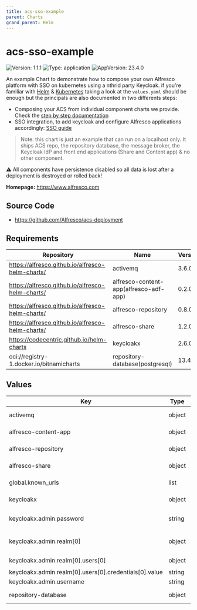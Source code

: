 ```yaml
---
title: acs-sso-example
parent: Charts
grand_parent: Helm
---
```


# acs-sso-example

![Version: 1.1.1](https://img.shields.io/badge/Version-1.1.1-informational?style=flat-square) ![Type: application](https://img.shields.io/badge/Type-application-informational?style=flat-square) ![AppVersion: 23.4.0](https://img.shields.io/badge/AppVersion-23.4.0-informational?style=flat-square)

An example Chart to demonstrate how to compose your own Alfresco platform
with SSO on kubernetes using a nthrid party Keycloak.
if you're familiar with [Helm](ttps://helm.sh) &
[Kubernetes](https://kubernetes.io) taking a look at the `values.yaml` should
be enough but the principals are also documented in two differents steps:

* Composing your ACS from individual component charts we provide.
  Check the [step by step documentation](./docs/step-by-step-guide.md)
* SSO integration, to add keycloak and configure Alfresco applications
  accordingly: [SSO guide](./docs/sso-guide.md)

> Note: this chart is just an example that can run on a localhost only.
> It ships ACS repo, the repository database, the message broker, the
> Keycloak IdP and front end applications (Share and Content app) & no other
> component.

:warning: All components have persistence disabled so all data is lost after a
deployment is destroyed or rolled back!

**Homepage:** <https://www.alfresco.com>

## Source Code

* <https://github.com/Alfresco/acs-deployment>

## Requirements

| Repository | Name | Version |
|------------|------|---------|
| https://alfresco.github.io/alfresco-helm-charts/ | activemq | 3.6.0 |
| https://alfresco.github.io/alfresco-helm-charts/ | alfresco-content-app(alfresco-adf-app) | 0.2.0 |
| https://alfresco.github.io/alfresco-helm-charts/ | alfresco-repository | 0.8.0 |
| https://alfresco.github.io/alfresco-helm-charts/ | alfresco-share | 1.2.0 |
| https://codecentric.github.io/helm-charts | keycloakx | 2.6.0 |
| oci://registry-1.docker.io/bitnamicharts | repository-database(postgresql) | 13.4.0 |

## Values

| Key | Type | Default | Description |
|-----|------|---------|-------------|
| activemq | object | check values.yaml | Configure the ACS ActiveMQ message broker as per https://github.com/Alfresco/alfresco-helm-charts/tree/activemq-3.4.1/charts/activemq |
| alfresco-content-app | object | check values.yaml | Configure the Alfresco Conent-app as per https://github.com/Activiti/activiti-cloud-common-chart/tree/8.2.0/charts/common |
| alfresco-repository | object | check values.yaml | Configure the ACS repository as per https://github.com/Alfresco/alfresco-helm-charts/tree/alfresco-repository-0.1.3/charts/alfresco-repository |
| alfresco-share | object | check values.yaml | Configure the Alfresco Share as per https://github.com/Alfresco/alfresco-helm-charts/tree/alfresco-share-0.3.0/charts/alfresco-share |
| global.known_urls | list | `["http://localhost"]` | list of trusted URLs. URLs a re used to configure Cross-origin protections Also the first entry is considered the main hosting domain of the platform. |
| keycloakx | object | check values.yaml | Configure the ACS Keycloak Identity provider as per https://github.com/codecentric/helm-charts/tree/keycloakx-2.3.0 |
| keycloakx.admin.password | string | random ascii string | Keycloak admin password. By default generated on first deployment, to get its value use:<br> <code>kubectl get secrets keycloak -o jsonpath='{@.data.KEYCLOAK_ADMIN_PASSWORD}' | base64 -d</code> |
| keycloakx.admin.realm[0] | object | `{"clients":[{"clientId":"alfresco","enabled":true,"implicitFlowEnabled":true,"publicClient":true,"redirectUris":"{{- $redirectUris := list }} {{- range (index (include \"alfresco-common.known.urls\" $ | mustFromJson) \"known_urls\") }} {{- $redirectUris = append $redirectUris (printf \"%s/*\" .) }} {{- end }} {{- $redirectUris }}","standardFlowEnabled":true,"webOrigins":"{{ index (include \"alfresco-common.known.urls\" $ | mustFromJson) \"known_urls\" }}"}],"defaultLocale":"en","enabled":true,"id":"alfresco","internationalizationEnabled":true,"loginTheme":"alfresco","realm":"alfresco","sslRequired":"none","supportedLocales":["ca","de","en","es","fr","it","ja","lt","nl","no","pt-BR","ru","sv","zh-CN"],"users":[{"credentials":[{"type":"password","value":"secret"}],"email":"admin@example.org","enabled":true,"firstName":"admin","lastName":"admin","username":"admin"}]}` | Alfresco Realm definition |
| keycloakx.admin.realm[0].users[0] | object | `{"credentials":[{"type":"password","value":"secret"}],"email":"admin@example.org","enabled":true,"firstName":"admin","lastName":"admin","username":"admin"}` | default Alfresco admin user |
| keycloakx.admin.realm[0].users[0].credentials[0].value | string | `"secret"` | default Alfresco admin password |
| keycloakx.admin.username | string | `"admin"` | Keycloak admin username |
| repository-database | object | check values.yaml | Configure the ACS repository Postgres database as per https://github.com/bitnami/charts/tree/002c752f871c8fa068a770dc80fec4cf798798ab/bitnami/postgresql |
